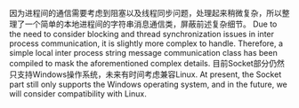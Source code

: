 因为进程间的通信需要考虑到阻塞以及线程同步问题，处理起来稍微复杂，所以整理了一个简单的本地进程间的字符串消息通信类，屏蔽前述复杂细节。
Due to the need to consider blocking and thread synchronization issues in inter process communication, it is slightly more complex to handle. Therefore, a simple local inter process string message communication class has been compiled to mask the aforementioned complex details.
目前Socket部分仍然只支持Windows操作系统，未来有时间考虑兼容Linux.
At present, the Socket part still only supports the Windows operating system, and in the future, we will consider compatibility with Linux.

